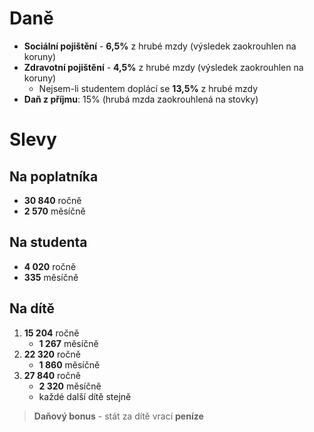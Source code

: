 # Daně
- **Sociální pojištění** - **6,5%** z hrubé mzdy (výsledek zaokrouhlen na koruny)
- **Zdravotní pojištění** - **4,5%** z hrubé mzdy (výsledek zaokrouhlen na koruny)
	- Nejsem-li studentem doplácí se **13,5%** z hrubé mzdy
- **Daň z příjmu**: 15% (hrubá mzda zaokrouhlená na stovky)

# Slevy
## Na poplatníka
- **30 840** ročně
- **2 570** měsíčně

## Na studenta
- **4 020** ročně
- **335** měsíčně

## Na dítě
1. **15 204** ročně
	- **1 267** měsíčně
2. **22 320** ročně
	- **1 860** měsíčně
3. **27 840** ročně
	- **2 320** měsíčně
	- každé další dítě stejně

> **Daňový bonus** - stát za dítě vrací **peníze**